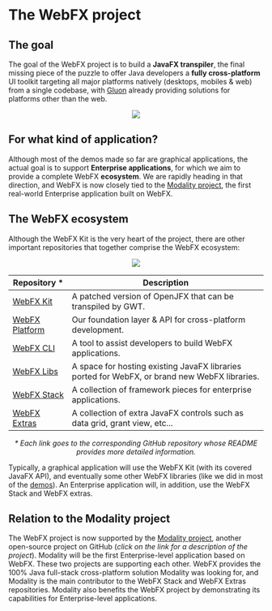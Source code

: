 # The WebFX project

## The goal 

The goal of the WebFX project is to build a **JavaFX transpiler**, the final missing piece of the puzzle to offer Java developers a **fully cross-platform** UI toolkit targeting all major platforms natively (desktops, mobiles & web) from a single codebase, with [Gluon](https://gluonhq.com/) already providing solutions for platforms other than the web. 

<p align="center">
  <img src="https://docs.webfx.dev/webfx-cross-platform.svg" />
</p>

## For what kind of application?

Although most of the demos made so far are graphical applications, the actual goal is to support **Enterprise applications**, for which we aim to provide a complete WebFX **ecosystem**. We are rapidly heading in that direction, and WebFX is now closely tied to the [Modality project](https://github.com/modalityproject/modality), the first real-world Enterprise application built on WebFX.

## The WebFX ecosystem

Although the WebFX Kit is the very heart of the project, there are other important repositories that together comprise the WebFX ecosystem:

<div align="center">
  <img src="https://docs.webfx.dev/webfx-project/webfx-ecosystem.svg" />


| Repository *                                                      | Description                                                                                   |
|-------------------------------------------------------------------|-----------------------------------------------------------------------------------------------|
| [WebFX Kit](https://github.com/webfx-project/webfx)               | A patched version of OpenJFX that can be transpiled by GWT.                                   |
| [WebFX Platform](https://github.com/webfx-project/webfx-platform) | Our foundation layer & API for cross-platform development.                                    |
| [WebFX CLI](https://github.com/webfx-project/webfx-cli)           | A tool to assist developers to build WebFX applications.                                      |
| [WebFX Libs](https://github.com/webfx-libs)                       | A space for hosting existing JavaFX libraries ported for WebFX, or brand new WebFX libraries. |
| [WebFX Stack](https://github.com/webfx-project/webfx-stack)       | A collection of framework pieces for enterprise applications.                                 |
| [WebFX Extras](https://github.com/webfx-project/webfx-extras)     | A collection of extra JavaFX controls such as data grid, grant view, etc...                   |

*\* Each link goes to the corresponding GitHub repository whose README provides more detailed information.*

</div>

Typically, a graphical application will use the WebFX Kit (with its covered JavaFX API), and eventually some other WebFX libraries (like we did in most of the [demos](https://github.com/webfx-demos)). An Enterprise application will, in addition, use the WebFX Stack and WebFX extras.

## Relation to the Modality project

The WebFX project is now supported by the [Modality project](https://github.com/modalityproject/modality), another open-source project on GitHub (*click on the link for a description of the project*). Modality will be the first Enterprise-level application based on WebFX. These two projects are supporting each other. WebFX provides the 100% Java full-stack cross-platform solution Modality was looking for, and Modality is the main contributor to the WebFX Stack and WebFX Extras repositories. Modality also benefits the WebFX project by demonstrating its capabilities for Enterprise-level applications.
